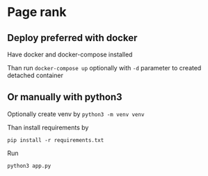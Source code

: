 # Page rank

## Deploy preferred with docker 
Have docker and docker-compose installed

Than run `docker-compose up` optionally with `-d` parameter to created detached container

## Or manually with python3
Optionally create venv by
`python3 -m venv venv`

Than install requirements by

`pip install -r requirements.txt`

Run 

`python3 app.py`